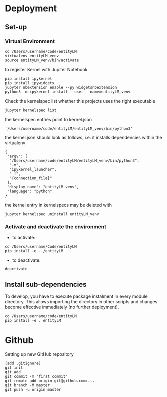 # Deployment

## Set-up

### Virtual Environment

```
cd /Users/username/Code/entityLM 
virtualenv entityLM_venv
source entityLM_venv/bin/activate
```
to register Kernel with Jupiter Notebook
```
pip install ipykernel
pip install ipywidgets
jupyter nbextension enable --py widgetsnbextension
python3 -m ipykernel install --user --name=entityLM_venv
```
 
Check the kernelspec list whether this projects uses the right executable
```
jupyter kernelspec list
```
the kernelspec entries point to kernel.json
```
'/Users/username/code/entityLM/entityLM_venv/bin/python3'
```
the kernel.json should look as follows, i.e. it installs dependencies within the virtualenv
```
{
 "argv": [
  "/Users/username/code/entityLM/entityLM_venv/bin/python3",
  "-m",
  "ipykernel_launcher",
  "-f",
  "{connection_file}"
 ],
 "display_name": "entityLM_venv",
 "language": "python"
}
```
the kernel entry in kernelspecs may be deleted with
```
jupyter kernelspec uninstall entityLM_venv
```
### Activate and deactivate the environment

- to activate:

```
cd /Users/username/Code/entityLM
pip install -e ../entityLM
```

- to deactivate:

```
deactivate
```


## Install sub-dependencies

To develop, you have to execute package instalment in every module directory. This allows importing the directory in other scripts and changes become effective immediately (no further deployment). 
```
cd /Users/username/code/entityLM
pip install -e . entityLM
```

# Github

Setting up new GitHub repository

```
(add .gitignore)
git init
git add .
git commit -m "first commit"
git remote add origin git@github.com:...
git branch -M master 
git push -u origin master
```